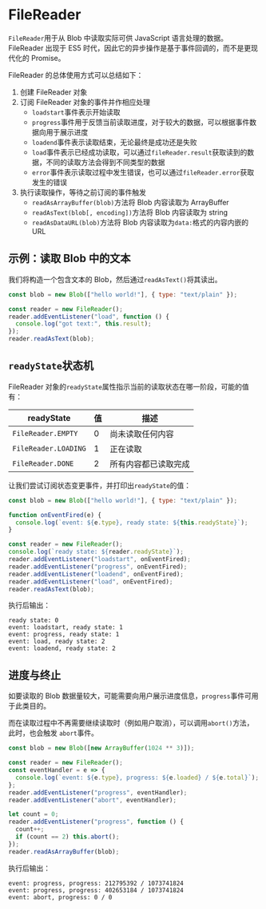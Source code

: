 # FileReader

`FileReader`用于从 Blob 中读取实际可供 JavaScript 语言处理的数据。FileReader 出现于 ES5 时代，因此它的异步操作是基于事件回调的，而不是更现代化的 Promise。

FileReader 的总体使用方式可以总结如下：

1. 创建 FileReader 对象
2. 订阅 FileReader 对象的事件并作相应处理
   - `loadstart`事件表示开始读取
   - `progress`事件用于反馈当前读取进度，对于较大的数据，可以根据事件数据向用于展示进度
   - `loadend`事件表示读取结束，无论最终是成功还是失败
   - `load`事件表示已经成功读取，可以通过`fileReader.result`获取读到的数据，不同的读取方法会得到不同类型的数据
   - `error`事件表示读取过程中发生错误，也可以通过`fileReader.error`获取发生的错误
3. 执行读取操作，等待之前订阅的事件触发
   - `readAsArrayBuffer(blob)`方法将 Blob 内容读取为 ArrayBuffer
   - `readAsText(blob[, encoding])`方法将 Blob 内容读取为 string
   - `readAsDataURL(blob)`方法将 Blob 内容读取为`data:`格式的内容内嵌的 URL

## 示例：读取 Blob 中的文本

我们将构造一个包含文本的 Blob，然后通过`readAsText()`将其读出。

```javascript
const blob = new Blob(["hello world!"], { type: "text/plain" });

const reader = new FileReader();
reader.addEventListener("load", function () {
  console.log("got text:", this.result);
});
reader.readAsText(blob);
```

## `readyState`状态机

FileReader 对象的`readyState`属性指示当前的读取状态在哪一阶段，可能的值有：

| readyState           | 值  | 描述                 |
| -------------------- | --- | -------------------- |
| `FileReader.EMPTY`   | 0   | 尚未读取任何内容     |
| `FileReader.LOADING` | 1   | 正在读取             |
| `FileReader.DONE`    | 2   | 所有内容都已读取完成 |

让我们尝试订阅状态变更事件，并打印出`readyState`的值：

```javascript
const blob = new Blob(["hello world!"], { type: "text/plain" });

function onEventFired(e) {
  console.log(`event: ${e.type}, ready state: ${this.readyState}`);
}

const reader = new FileReader();
console.log(`ready state: ${reader.readyState}`);
reader.addEventListener("loadstart", onEventFired);
reader.addEventListener("progress", onEventFired);
reader.addEventListener("loadend", onEventFired);
reader.addEventListener("load", onEventFired);
reader.readAsText(blob);
```

执行后输出：

```
ready state: 0
event: loadstart, ready state: 1
event: progress, ready state: 1
event: load, ready state: 2
event: loadend, ready state: 2
```

## 进度与终止

如要读取的 Blob 数据量较大，可能需要向用户展示进度信息，`progress`事件可用于此类目的。

而在读取过程中不再需要继续读取时（例如用户取消），可以调用`abort()`方法，此时，也会触发 `abort`事件。

```javascript
const blob = new Blob([new ArrayBuffer(1024 ** 3)]);

const reader = new FileReader();
const eventHandler = e => {
  console.log(`event: ${e.type}, progress: ${e.loaded} / ${e.total}`);
};
reader.addEventListener("progress", eventHandler);
reader.addEventListener("abort", eventHandler);

let count = 0;
reader.addEventListener("progress", function () {
  count++;
  if (count == 2) this.abort();
});
reader.readAsArrayBuffer(blob);
```

执行后输出：

```
event: progress, progress: 212795392 / 1073741824
event: progress, progress: 402653184 / 1073741824
event: abort, progress: 0 / 0
```
